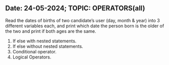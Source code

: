 ## Date: 24-05-2024;  TOPIC: OPERATORS(all)

   Read the dates of births of two candidate’s user (day, month & year) into 3 different variables each,
   and print which date the person born is the older of the two and print if both ages are the same.

1. If else with nested statements.
2. If else without nested statements.
3. Conditional operator.
4. Logical Operators. 

